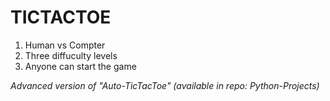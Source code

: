 # TICTACTOE
1. Human vs Compter
2. Three diffuculty levels
3. Anyone can start the game

*Advanced version of "Auto-TicTacToe" (available in repo: Python-Projects)*
